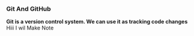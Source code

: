 ### Git And GitHub
**Git is a version control system. We can use it as tracking code changes**
Hiii I wil Make Note